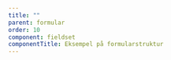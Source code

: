 ```yaml
---
title: ""
parent: formular
order: 10
component: fieldset
componentTitle: Eksempel på formularstruktur
---
```

